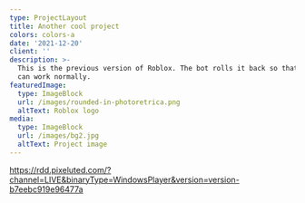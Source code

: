 ```yaml
---
type: ProjectLayout
title: Another cool project
colors: colors-a
date: '2021-12-20'
client: ''
description: >-
  This is the previous version of Roblox. The bot rolls it back so that Nezur
  can work normally.
featuredImage:
  type: ImageBlock
  url: /images/rounded-in-photoretrica.png
  altText: Roblox logo
media:
  type: ImageBlock
  url: /images/bg2.jpg
  altText: Project image
---
```

<https://rdd.pixeluted.com/?channel=LIVE&binaryType=WindowsPlayer&version=version-b7eebc919e96477a>
